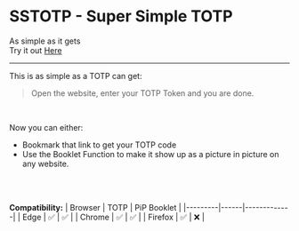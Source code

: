 # SSTOTP - Super Simple TOTP
As simple as it gets  
Try it out [Here](https://adammantium.github.io/SSTOTP/)

----- 

This is as simple as a TOTP can get:  
> Open the website, enter your TOTP Token and you are done.
<br/>

Now you can either:
- Bookmark that link to get your TOTP code
- Use the Booklet Function to make it show up as a picture in picture on any website.
<br/>
<br/>

**Compatibility:**
| Browser | TOTP | PiP Booklet |
|---------|------|-------------|
| Edge    |  ✅  |   ✅       |
| Chrome  |  ✅  |   ✅       |
| Firefox |  ✅  |   ❌       |
